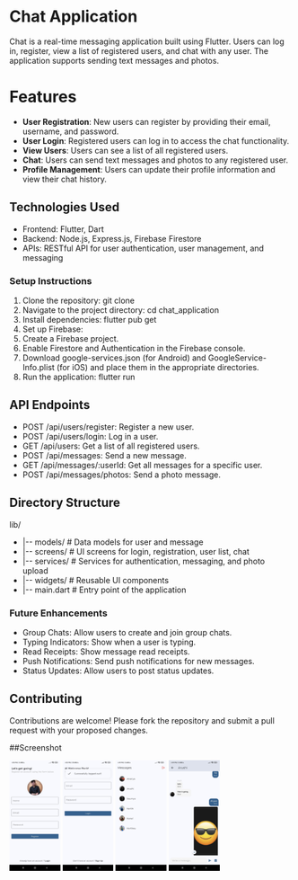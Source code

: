 # Chat Application
Chat is a real-time messaging application built using Flutter. Users can log in, register, view a list of registered users, and chat with any user. The application supports sending text messages and photos.

# Features

- **User Registration**: New users can register by providing their email, username, and password.
- **User Login**: Registered users can log in to access the chat functionality.
- **View Users**: Users can see a list of all registered users.
- **Chat**: Users can send text messages and photos to any registered user.
- **Profile Management**: Users can update their profile information and view their chat history.

## Technologies Used
- Frontend: Flutter, Dart
- Backend: Node.js, Express.js, Firebase Firestore
- APIs: RESTful API for user authentication, user management, and messaging

### Setup Instructions
1. Clone the repository: git clone <repository-url>
2. Navigate to the project directory: cd chat_application
3. Install dependencies: flutter pub get
4. Set up Firebase:
5. Create a Firebase project.
6. Enable Firestore and Authentication in the Firebase console.
7. Download google-services.json (for Android) and GoogleService-Info.plist (for iOS) and place them in the appropriate directories.
8. Run the application: flutter run

## API Endpoints
- POST /api/users/register: Register a new user.
- POST /api/users/login: Log in a user.
- GET /api/users: Get a list of all registered users.
- POST /api/messages: Send a new message.
- GET /api/messages/:userId: Get all messages for a specific user.
- POST /api/messages/photos: Send a photo message.

## Directory Structure

lib/
- |-- models/           # Data models for user and message
- |-- screens/          # UI screens for login, registration, user list, chat
- |-- services/         # Services for authentication, messaging, and photo upload
- |-- widgets/          # Reusable UI components
- |-- main.dart         # Entry point of the application

### Future Enhancements
- Group Chats: Allow users to create and join group chats.
- Typing Indicators: Show when a user is typing.
- Read Receipts: Show message read receipts.
- Push Notifications: Send push notifications for new messages.
- Status Updates: Allow users to post status updates.

## Contributing

Contributions are welcome! Please fork the repository and submit a pull request with your proposed changes.



##Screenshot

<span>
<img src="https://github.com/kartikpachori/Chat_App/blob/main/assets/images/Pick1.jpg" width="18%" height="45%">
<img src="https://github.com/kartikpachori/Chat_App/blob/main/assets/images/Pick2.jpg" width="18%" height="45%">
<img src="https://github.com/kartikpachori/Chat_App/blob/main/assets/images/Pick3.jpg" width="18%" height="45%">
<img src="https://github.com/kartikpachori/Chat_App/blob/main/assets/images/Pick4.jpg" width="18%" height="45%">
</span>
